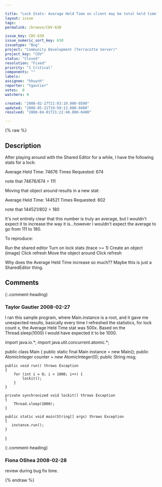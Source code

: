 ```yaml
---

title: "Lock Stats: Average Held Time on client may be total held time?"
layout: issue
tags: 
permalink: /browse/CDV-630

issue_key: CDV-630
issue_numeric_sort_key: 630
issuetype: "Bug"
project: "Community Development (Terracotta Server)"
project_key: "CDV"
status: "Closed"
resolution: "Fixed"
priority: "1 Critical"
components: ""
labels: 
assignee: "hhuynh"
reporter: "tgautier"
votes:  0
watchers: 0

created: "2008-02-27T21:03:19.000-0500"
updated: "2008-05-21T19:50:13.000-0400"
resolved: "2008-04-01T21:22:40.000-0400"

---
```




{% raw %}



## Description

<div markdown="1" class="description">

After playing around with the Shared Editor for a while, I have the following stats for a lock:

Average Held Time: 74676
Times Requested: 674

note that 74676/674 = 111

Moving that object around results in a new stat:

Average Held Time: 144521
Times Requested: 802

note that 144521/802 = 180

It's not entirely clear that this number is truly an average, but I wouldn't expect it to increase the way it is...however I wouldn't expect the average to go from 111 to 180.

To reproduce:

Run the shared editor
Turn on lock stats (trace >= 1)
Create an object (image)
Click refresh
Move the object around
Click refresh

Why does the Average Held Time increase so much??  Maybe this is just a SharedEditor thing.




</div>

## Comments


{:.comment-heading}
### **Taylor Gautier** <span class="date">2008-02-27</span>

<div markdown="1" class="comment">

I ran this sample program, where Main.instance is a root, and it gave me unexpected results, basically every time I refreshed the statistics, for lock count x, the Average Held Time stat was 500x.  Based on the Thread.sleep(1000) I would have expected it to be 1000.

import java.io.\*;
import java.util.concurrent.atomic.\*;

public class Main
\{
    public static final Main instance = new Main();
    public AtomicInteger counter = new AtomicInteger(0);
    public String msg;

    public void run() throws Exception
    {
        for (int i = 0; i < 1000; i++) {
            lockit();
        }
    }

    private synchronized void lockit() throws Exception
    {
        Thread.sleep(1000);
    }

    public static void main(String[] args) throws Exception
    {
       instance.run();
    }
\}



</div>


{:.comment-heading}
### **Fiona OShea** <span class="date">2008-02-28</span>

<div markdown="1" class="comment">

review during bug fix time.

</div>



{% endraw %}
